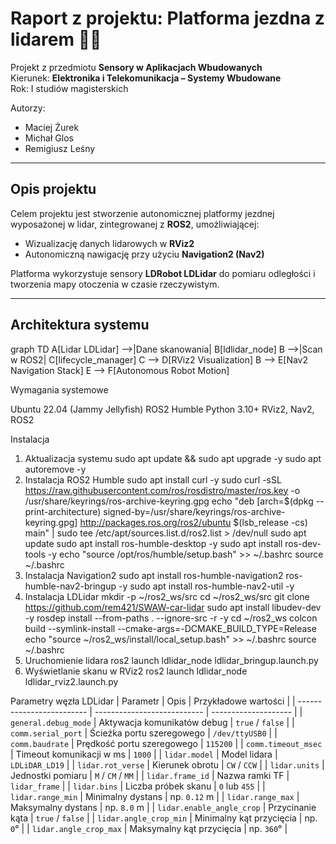 # Raport z projektu: Platforma jezdna z lidarem 🚗💨

Projekt z przedmiotu **Sensory w Aplikacjach Wbudowanych**  
Kierunek: **Elektronika i Telekomunikacja – Systemy Wbudowane**  
Rok: I studiów magisterskich  

Autorzy:  
- Maciej Żurek  
- Michał Glos  
- Remigiusz Leśny  

---

## Opis projektu

Celem projektu jest stworzenie autonomicznej platformy jezdnej wyposażonej w lidar, zintegrowanej z **ROS2**, umożliwiającej:

- Wizualizację danych lidarowych w **RViz2**  
- Autonomiczną nawigację przy użyciu **Navigation2 (Nav2)**  

Platforma wykorzystuje sensory **LDRobot LDLidar** do pomiaru odległości i tworzenia mapy otoczenia w czasie rzeczywistym.  

---

## Architektura systemu

graph TD
A[Lidar LDLidar] -->|Dane skanowania| B[ldlidar_node]
B -->|Scan w ROS2| C[lifecycle_manager]
C --> D[RViz2 Visualization]
B --> E[Nav2 Navigation Stack]
E --> F[Autonomous Robot Motion]

Wymagania systemowe

Ubuntu 22.04 (Jammy Jellyfish)
ROS2 Humble
Python 3.10+
RViz2, Nav2, ROS2

Instalacja
1. Aktualizacja systemu
sudo apt update && sudo apt upgrade -y
sudo apt autoremove -y
2. Instalacja ROS2 Humble
sudo apt install curl -y
sudo curl -sSL https://raw.githubusercontent.com/ros/rosdistro/master/ros.key -o /usr/share/keyrings/ros-archive-keyring.gpg
echo "deb [arch=$(dpkg --print-architecture) signed-by=/usr/share/keyrings/ros-archive-keyring.gpg] http://packages.ros.org/ros2/ubuntu $(lsb_release -cs) main" | sudo tee /etc/apt/sources.list.d/ros2.list > /dev/null
sudo apt update
sudo apt install ros-humble-desktop -y
sudo apt install ros-dev-tools -y
echo "source /opt/ros/humble/setup.bash" >> ~/.bashrc
source ~/.bashrc
3. Instalacja Navigation2
sudo apt install ros-humble-navigation2 ros-humble-nav2-bringup -y
sudo apt install ros-humble-nav2-util -y
4. Instalacja LDLidar
mkdir -p ~/ros2_ws/src
cd ~/ros2_ws/src
git clone https://github.com/rem421/SWAW-car-lidar
sudo apt install libudev-dev -y
rosdep install --from-paths . --ignore-src -r -y
cd ~/ros2_ws
colcon build --symlink-install --cmake-args=-DCMAKE_BUILD_TYPE=Release
echo "source ~/ros2_ws/install/local_setup.bash" >> ~/.bashrc
source ~/.bashrc
2. Uruchomienie lidara
ros2 launch ldlidar_node ldlidar_bringup.launch.py
3. Wyświetlanie skanu w RViz2
ros2 launch ldlidar_node ldlidar_rviz2.launch.py

Parametry węzła LDLidar
| Parametr                  | Opis                        | Przykładowe wartości |
| ------------------------- | --------------------------- | -------------------- |
| `general.debug_mode`      | Aktywacja komunikatów debug | `true` / `false`     |
| `comm.serial_port`        | Ścieżka portu szeregowego   | `/dev/ttyUSB0`       |
| `comm.baudrate`           | Prędkość portu szeregowego  | `115200`             |
| `comm.timeout_msec`       | Timeout komunikacji w ms    | `1000`               |
| `lidar.model`             | Model lidara                | `LDLiDAR_LD19`       |
| `lidar.rot_verse`         | Kierunek obrotu             | `CW` / `CCW`         |
| `lidar.units`             | Jednostki pomiaru           | `M` / `CM` / `MM`    |
| `lidar.frame_id`          | Nazwa ramki TF              | `lidar_frame`        |
| `lidar.bins`              | Liczba próbek skanu         | `0` lub `455`        |
| `lidar.range_min`         | Minimalny dystans           | np. `0.12` m         |
| `lidar.range_max`         | Maksymalny dystans          | np. `8.0` m          |
| `lidar.enable_angle_crop` | Przycinanie kąta            | `true` / `false`     |
| `lidar.angle_crop_min`    | Minimalny kąt przycięcia    | np. `0`°             |
| `lidar.angle_crop_max`    | Maksymalny kąt przycięcia   | np. `360`°           |
